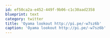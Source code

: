 ```yaml
---
id: ef50ca2a-e452-449f-9b06-c1c30aad2358
blueprint: text
category: twitter
title: 'Oyama lookout http://pi.pe/-w7sz6b'
caption: 'Oyama lookout http://pi.pe/-w7sz6b'
---
```

